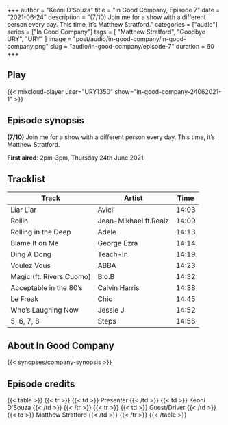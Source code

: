 +++
author = "Keoni D'Souza"
title = "In Good Company, Episode 7"
date = "2021-06-24"
description = "(7/10) Join me for a show with a different person every day. This time, it’s Matthew Stratford."
categories = ["audio"]
series = ["In Good Company"]
tags = [
    "Matthew Stratford",
    "Goodbye URY",
    "URY"
]
image = "post/audio/in-good-company/in-good-company.png"
slug = "audio/in-good-company/episode-7"
duration = 60
+++

## Play

{{< mixcloud-player user="URY1350" show="in-good-company-24062021-1" >}}

## Episode synopsis

**(7/10)** Join me for a show with a different person every day. This time, it’s Matthew Stratford.

**First aired**: 2pm-3pm, Thursday 24th June 2021

## Tracklist

| Track                    | Artist                | Time  |
|--------------------------|-----------------------|-------|
| Liar Liar                | Avicii                | 14:03 |
| Rollin                   | Jean-Mikhael ft.Realz | 14:09 |
| Rolling in the Deep      | Adele                 | 14:13 |
| Blame It on Me           | George Ezra           | 14:14 |
| Ding A Dong              | Teach-In              | 14:19 |
| Voulez Vous              | ABBA                  | 14:23 |
| Magic (ft. Rivers Cuomo) | B.o.B                 | 14:32 |
| Acceptable in the 80’s   | Calvin Harris         | 14:38 |
| Le Freak                 | Chic                  | 14:45 |
| Who’s Laughing Now       | Jessie J              | 14:52 |
| 5, 6, 7, 8               | Steps                 | 14:56 |

## About In Good Company

{{< synopses/company-synopsis >}}

## Episode credits

{{< table >}}
    {{< tr >}}
        {{< td >}}
            Presenter
        {{< /td >}}
        {{< td >}}
            Keoni D'Souza
        {{< /td >}}
    {{< /tr >}}
    {{< tr >}}
        {{< td >}}
            Guest/Driver
        {{< /td >}}
        {{< td >}}
            Matthew Stratford
        {{< /td >}}
    {{< /tr >}}
{{< /table >}}